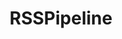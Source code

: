 ---
title: RSSPipeline
presentation : Création d'un système de gestion de flux RSS
goals : Récupérer le flux rss de plusieurs source pour publier des articles sélectionné dans le flux sur des cannaux spéciaux.
go : https://github.com/Dieunelson-Dorcelus/rsspipeline
image_home : https://raw.githubusercontent.com/Dieunelson-Dorcelus/rsspipeline/main/Capture.PNG
image : https://raw.githubusercontent.com/Dieunelson-Dorcelus/rsspipeline/main/Capture.PNG
technologies : 
    - VueJS
    - nodejs
badges :
    - En cours | green
    - Creation | brown
    - App web | purple
---